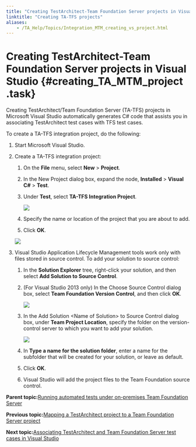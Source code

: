 ```yaml
--- 
title: "Creating TestArchitect-Team Foundation Server projects in Visual Studio"
linktitle: "Creating TA-TFS projects"
aliases: 
    - /TA_Help/Topics/Integration_MTM_creating_vs_project.html
---
```

# Creating TestArchitect-Team Foundation Server projects in Visual Studio {#creating_TA_MTM_project .task}

Creating TestArchitect/Team Foundation Server \(TA-TFS\) projects in Microsoft Visual Studio automatically generates C\# code that assists you in associating TestArchitect test cases with TFS test cases.

To create a TA-TFS integration project, do the following:

1.  Start Microsoft Visual Studio.

2.  Create a TA-TFS integration project:

    1.  On the **File** menu, select **New** \> **Project**.

    2.  In the New Project dialog box, expand the node, **Installed** \> **Visual C\#** \> **Test**.

    3.  Under **Test**, select **TA-TFS Integration Project**.

        ![](../Images/TA_TFS_projects.png)

    4.  Specify the name or location of the project that you are about to add.

    5.  Click **OK**.

    ![](../Images/TA_MTM_project.png)

3.  Visual Studio Application Lifecycle Management tools work only with files stored in source control. To add your solution to source control:

    1.  In the **Solution Explorer** tree, right-click your solution, and then select **Add Solution to Source Control**.

    2.  \(For Visual Studio 2013 only\) In the Choose Source Control dialog box, select **Team Foundation Version Control**, and then click **OK**.

        ![](../Images/VS_Choose_Source_Control_dlg.png)

    3.  In the Add Solution <Name of Solution\> to Source Control dialog box, under **Team Project Location**, specify the folder on the version-control server to which you want to add your solution.

        ![](../Images/MTM_VS_add_solution.png)

    4.  In **Type a name for the solution folder**, enter a name for the subfolder that will be created for your solution, or leave as default.

    5.  Click **OK**.

    6.  Visual Studio will add the project files to the Team Foundation source control.


**Parent topic:**[Running automated tests under on-premises Team Foundation Server](../../TA_Help/Topics/ug_MTM_test_execution.html)

**Previous topic:**[Mapping a TestArchitect project to a Team Foundation Server project](../../TA_Help/Topics/Integration_MTM_map_proj_COPY.html)

**Next topic:**[Associating TestArchitect and Team Foundation Server test cases in Visual Studio](../../TA_Help/Topics/ug_MTM_associate.html)

